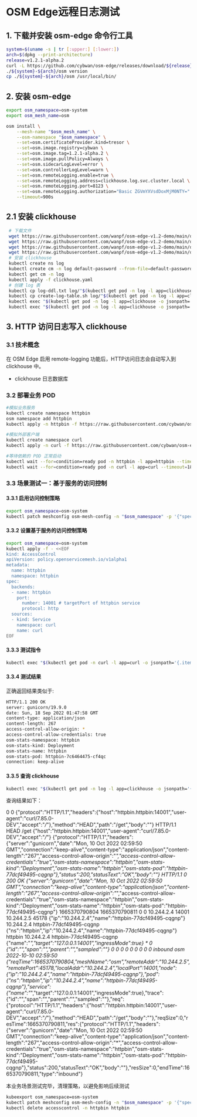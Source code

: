 

# OSM Edge远程日志测试

## 1. 下载并安装 osm-edge 命令行工具

```bash
system=$(uname -s | tr [:upper:] [:lower:])
arch=$(dpkg --print-architecture)
release=v1.2.1-alpha.2
curl -L https://github.com/cybwan/osm-edge/releases/download/${release}/osm-edge-${release}-${system}-${arch}.tar.gz | tar -vxzf -
./${system}-${arch}/osm version
cp ./${system}-${arch}/osm /usr/local/bin/
```

## 2. 安装 osm-edge

```bash
export osm_namespace=osm-system 
export osm_mesh_name=osm 

osm install \
    --mesh-name "$osm_mesh_name" \
    --osm-namespace "$osm_namespace" \
    --set=osm.certificateProvider.kind=tresor \
    --set=osm.image.registry=cybwan \
    --set=osm.image.tag=1.2.1-alpha.2 \
    --set=osm.image.pullPolicy=Always \
    --set=osm.sidecarLogLevel=error \
    --set=osm.controllerLogLevel=warn \
    --set=osm.remoteLogging.enable=true \
    --set=osm.remoteLogging.address=clickhouse.log.svc.cluster.local \
    --set=osm.remoteLogging.port=8123 \
    --set=osm.remoteLogging.authorization="Basic ZGVmYXVsdDoxMjM0NTY=" \
    --timeout=900s
```

## 2.1 安装 clickhouse
```bash
 # 下载文件
 wget https://raw.githubusercontent.com/wanpf/osm-edge-v1.2-demo/main/demo/remote-logging/clickhouse.yaml
 wget https://raw.githubusercontent.com/wanpf/osm-edge-v1.2-demo/main/demo/remote-logging/default-password.xml
 wget https://raw.githubusercontent.com/wanpf/osm-edge-v1.2-demo/main/demo/remote-logging/log-ddl.txt
 wget https://raw.githubusercontent.com/wanpf/osm-edge-v1.2-demo/main/demo/remote-logging/create-log-table.sh
 # 安装 clickhouse
 kubectl create ns log
 kubectl create cm -n log default-password --from-file=default-password.xml
 kubectl get cm -n log
 kubectl apply -f clickhouse.yaml
 # 创建 log 表
 kubectl cp log-ddl.txt log/"$(kubectl get pod -n log -l app=clickhouse -o jsonpath='{.items..metadata.name}')":/tmp/
 kubectl cp create-log-table.sh log/"$(kubectl get pod -n log -l app=clickhouse -o jsonpath='{.items..metadata.name}')":/tmp/
 kubectl exec "$(kubectl get pod -n log -l app=clickhouse -o jsonpath='{.items..metadata.name}')" -n log -- ls /tmp/
 kubectl exec "$(kubectl get pod -n log -l app=clickhouse -o jsonpath='{.items..metadata.name}')" -n log -- sh /tmp/create-log-table.sh
```

## 3. HTTP 访问日志写入 clickhouse 

### 3.1 技术概念

在 OSM Edge 启用 remote-logging 功能后，HTTP访问日志会自动写入到 clickhouse 中。

- clickhouse
  日志数据库

### 3.2 部署业务 POD

```bash
#模拟业务服务
kubectl create namespace httpbin
osm namespace add httpbin
kubectl apply -n httpbin -f https://raw.githubusercontent.com/cybwan/osm-edge-v1.2-demo/main/demo/access-control/httpbin.yaml

#模拟外部客户端
kubectl create namespace curl
kubectl apply -n curl -f https://raw.githubusercontent.com/cybwan/osm-edge-v1.2-demo/main/demo/access-control/curl.yaml

#等待依赖的 POD 正常启动
kubectl wait --for=condition=ready pod -n httpbin -l app=httpbin --timeout=180s
kubectl wait --for=condition=ready pod -n curl -l app=curl --timeout=180s
```

### 3.3 场景测试一：基于服务的访问控制

#### 3.3.1 启用访问控制策略

```bash
export osm_namespace=osm-system
kubectl patch meshconfig osm-mesh-config -n "$osm_namespace" -p '{"spec":{"featureFlags":{"enableAccessControlPolicy":true}}}'  --type=merge
```

#### 3.3.2 设置基于服务的访问控制策略

```bash
export osm_namespace=osm-system
kubectl apply -f - <<EOF
kind: AccessControl
apiVersion: policy.openservicemesh.io/v1alpha1
metadata:
  name: httpbin
  namespace: httpbin
spec:
  backends:
  - name: httpbin
    port:
      number: 14001 # targetPort of httpbin service
      protocol: http
  sources:
  - kind: Service
    namespace: curl
    name: curl
EOF
```

#### 3.3.3 测试指令

```bash
kubectl exec "$(kubectl get pod -n curl -l app=curl -o jsonpath='{.items..metadata.name}')" -n curl -- curl -sI http://httpbin.httpbin:14001/get
```

#### 3.3.4 测试结果

正确返回结果类似于:

```bash
HTTP/1.1 200 OK
server: gunicorn/19.9.0
date: Sun, 18 Sep 2022 01:47:58 GMT
content-type: application/json
content-length: 267
access-control-allow-origin: *
access-control-allow-credentials: true
osm-stats-namespace: httpbin
osm-stats-kind: Deployment
osm-stats-name: httpbin
osm-stats-pod: httpbin-7c6464475-cf4qc
connection: keep-alive
```

#### 3.3.5 查询 clickhouse
```bash
kubectl exec "$(kubectl get pod -n log -l app=clickhouse -o jsonpath='{.items..metadata.name}')" -n log -- clickhouse-client --password 123456 -q "select * from log limit 0, 1;"
```

查询结果如下：

0       0                               {"protocol":"HTTP/1.1","headers":{"host":"httpbin.httpbin:14001","user-agent":"curl/7.85.0-DEV","accept":"*/*"},"method":"HEAD","path":"/get","body":""}                HTTP/1.1                                              HEAD    /get    {"host":"httpbin.httpbin:14001","user-agent":"curl/7.85.0-DEV","accept":"*/*"}          {"protocol":"HTTP/1.1","headers":{"server":"gunicorn","date":"Mon, 10 Oct 2022 02:59:50 GMT","connection":"keep-alive","content-type":"application/json","content-length":"267","access-control-allow-origin":"*","access-control-allow-credentials":"true","osm-stats-namespace":"httpbin","osm-stats-kind":"Deployment","osm-stats-name":"httpbin","osm-stats-pod":"httpbin-77dcf49495-cqgnp"},"status":200,"statusText":"OK","body":""}  HTTP/1.1        0               200     OK      {"server":"gunicorn","date":"Mon, 10 Oct 2022 02:59:50 GMT","connection":"keep-alive","content-type":"application/json","content-length":"267","access-control-allow-origin":"*","access-control-allow-credentials":"true","osm-stats-namespace":"httpbin","osm-stats-kind":"Deployment","osm-stats-name":"httpbin","osm-stats-pod":"httpbin-77dcf49495-cqgnp"}             1665370790804   1665370790811   0       0       10.244.2.4      14001   10.244.2.5    45178   {"ip":"10.244.2.4","name":"httpbin-77dcf49495-cqgnp"}   10.244.2.4      httpbin-77dcf49495-cqgnp        {"ns":"httpbin","ip":"10.244.2.4","name":"httpbin-77dcf49495-cqgnp"}    httpbin 10.244.2.4   httpbin-77dcf49495-cqgnp {"name":"*","target":"127.0.0.1:14001","ingressMode":true}      *                       0       {"id":"","span":"","parent":"","sampled":""}                                                 0
        0       0       0       0       0       0       0       0               inbound osm     2022-10-10 02:59:50     {"reqTime":1665370790804,"meshName":"osm","remoteAddr":"10.244.2.5","remotePort":45178,"localAddr":"10.244.2.4","localPort":14001,"node":{"ip":"10.244.2.4","name":"httpbin-77dcf49495-cqgnp"},"pod":{"ns":"httpbin","ip":"10.244.2.4","name":"httpbin-77dcf49495-cqgnp"},"service":{"name":"*","target":"127.0.0.1:14001","ingressMode":true},"trace":{"id":"","span":"","parent":"","sampled":""},"req":{"protocol":"HTTP/1.1","headers":{"host":"httpbin.httpbin:14001","user-agent":"curl/7.85.0-DEV","accept":"*/*"},"method":"HEAD","path":"/get","body":""},"reqSize":0,"resTime":1665370790811,"res":{"protocol":"HTTP/1.1","headers":{"server":"gunicorn","date":"Mon, 10 Oct 2022 02:59:50 GMT","connection":"keep-alive","content-type":"application/json","content-length":"267","access-control-allow-origin":"*","access-control-allow-credentials":"true","osm-stats-namespace":"httpbin","osm-stats-kind":"Deployment","osm-stats-name":"httpbin","osm-stats-pod":"httpbin-77dcf49495-cqgnp"},"status":200,"statusText":"OK","body":""},"resSize":0,"endTime":1665370790811,"type":"inbound"}

本业务场景测试完毕，清理策略，以避免影响后续测试

```bash
kubeexport osm_namespace=osm-system
kubectl patch meshconfig osm-mesh-config -n "$osm_namespace" -p '{"spec":{"featureFlags":{"enableAccessControlPolicy":false}}}'  --type=merge
kubectl delete accesscontrol -n httpbin httpbin
```
